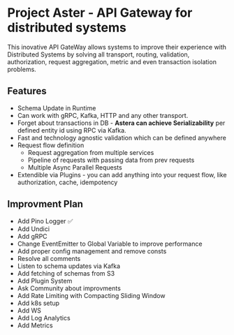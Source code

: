 # Project Aster - API Gateway for distributed systems

This inovative API GateWay allows systems to improve their experience with Distributed Systems by solving all transport, routing, validation, authorization, request aggregation, metric and even transaction isolation problems.

## Features
- Schema Update in Runtime
- Can work with gRPC, Kafka, HTTP and any other transport.
- Forget about transactions in DB - **Astera can achieve Serializability** per defined entity id using RPC via Kafka.
- Fast and technology agnostic validation which can be defined anywhere
- Request flow definition
  - Request aggregation from multiple services
  - Pipeline of requests with passing data from prev requests
  - Multiple Async Parallel Requests 
- Extendible via Plugins - you can add anything into your request flow, like authorization, cache, idempotency

## Improvment Plan
- Add Pino Logger :white_check_mark:
- Add Undici
- Add gRPC
- Change EventEmitter to Global Variable to improve performance
- Add proper config management and remove consts
- Resolve all comments
- Listen to schema updates via Kafka
- Add fetching of schemas from S3
- Add Plugin System
- Ask Community about improvments
- Add Rate Limiting with Compacting Sliding Window
- Add k8s setup
- Add WS
- Add Log Analytics
- Add Metrics